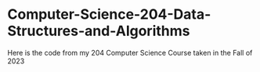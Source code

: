 # Computer-Science-204-Data-Structures-and-Algorithms
Here is the code from my 204 Computer Science Course taken in the Fall of 2023
